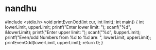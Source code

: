 # nandhu

#include <stdio.h>
void printEvenOdd(int cur, int limit);
int main()
{
    int lowerLimit, upperLimit;
    printf("Enter lower limit: ");
    scanf("%d", &lowerLimit);
    printf("Enter upper limit: ");
    scanf("%d", &upperLimit);    
    printf("Even/odd Numbers from %d to %d are: ", lowerLimit, upperLimit);
    printEvenOdd(lowerLimit, upperLimit); 
    return 0;
}
